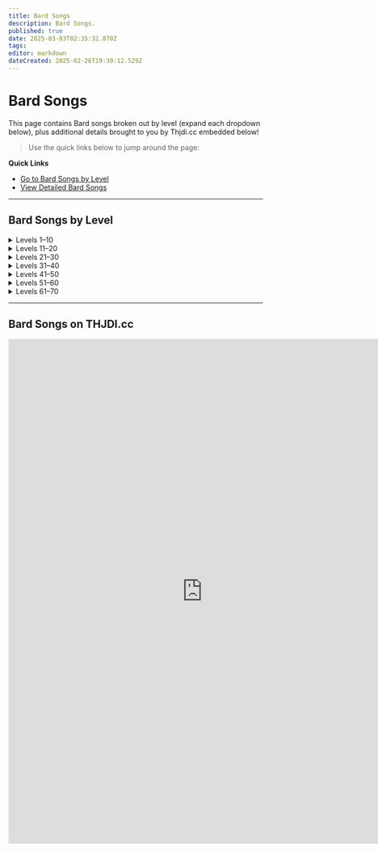 ```yaml
---
title: Bard Songs
description: Bard Songs.
published: true
date: 2025-03-03T02:35:32.870Z
tags: 
editor: markdown
dateCreated: 2025-02-26T19:30:12.529Z
---
```


# Bard Songs

This page contains Bard songs broken out by level (expand each dropdown below), plus additional details brought to you by Thjdi.cc embedded below!

> Use the quick links below to jump around the page:

**Quick Links**  
- [Go to Bard Songs by Level](#bard-songs-by-level)  
- [View Detailed Bard Songs](#bard-songs-on-thjdicc)

---

## Bard Songs by Level

<details>
  <summary>Levels 1–10</summary>

Name|Lvl|Era|Zone|NPC|Note
---|---|---|---|---|---
Chant of Battle|1|Classic|Bazaar|Inisis Trimpet|AC 22 STR 22 DEX 22
Chords of Dissonance|2|Classic|Bazaar|Inisis Trimpet|19 AE DoT
Lyssa's Locating Lyric|4|Classic|Bazaar|Altrusan Belstince|Locate Corpse
Selo's Accelerando|5|Classic|Bazaar|Cizzar J`Axx|Movement 65%
Hymn of Restoration|6|Classic|Bazaar|Lysric Loresinger|Increase HP by 15
Jonthan's Whistling Warsong|7|Classic|Bazaar|Inisis Trimpet|Haste 25% AC 40 STR 40
Kelin's Lugubrious Lament|8|Classic|Bazaar|Serilia Whistlewind|Pacify
Elemental Rhythms|9|Classic|Bazaar|Astar Leafsinger|MR/CR/FR 40 AC 30
Magical Monologue|9|Classic|Bazaar|Sellar Mulletune|Magic Weapons
Anthem de Arms|10|Classic|Bazaar|Inisis Trimpet|Haste 10% STR 40

</details>

<details>
  <summary>Levels 11–20</summary>

Name|Lvl|Era|Zone|NPC|Note
---|---|---|---|---|---
Cinda's Charismatic Carillon|11|Classic|Bazaar|Dreana|Faction 710
Brusco's Boastful Bellow|12|Classic|Bazaar|Inisis Trimpet|36 DD
Purifying Rhythms|13|Classic|Bazaar|Astar Leafsinger|MR/PR/DR 40 AC 30
Lyssa's Cataloging Libretto|14|Classic|Bazaar|Altrusan Belstince|Identify
Kelin's Lucid Lullaby|15|Classic|Bazaar|Serilia Whistlewind|Mez to 30
Song of Sustenance|15|Classic|Bazaar|Sellar Mulletune|Food/Water
Tarew's Aquatic Ayre|16|Classic|Bazaar|Justin Ryhmes|Water Breathing
Guardian Rhythms|17|Classic|Bazaar|Astar Leafsinger|AC 40 MR 40
Denon's Disruptive Discord|18|Classic|Bazaar|Inisis Trimpet|21 AE DoT -71 AC
Shauri's Sonorous Clouding|19|Classic|Bazaar|Altrusan Belstince|See Invis/Invis
Cassindra's Chant of Clarity|20|Classic|Bazaar|Rushka Deklamoor|2 Mana/tick
Largo's Melodic Binding|20|Classic|Bazaar|Inisis Trimpet|35% Slow -40 AC

</details>

<details>
  <summary>Levels 21–30</summary>

Name|Lvl|Era|Zone|NPC|Note
---|---|---|---|---|---
Melanie's Mellifluous Motion|21|Classic|Bazaar|Justin Ryhmes|Shadowstep
Alenia's Disenchanting Melody|22|Classic|Bazaar|Astar Leafsinger|Cancel Magic
Selo's Consonant Chain|23|Classic|Bazaar|Justin Ryhmes|100% snare 40% slow
Lyssa's Veracious Concord|24|Classic|Bazaar|Altrusan Belstince|See Invis/Ultravision
Psalm of Warmth|25|Classic|Bazaar|Altrusan Belstince|DS 15 CR 80 AC 30
Selo's Rhythm of Speed|25|Classic|Bazaar|Uyennli V`Drimw|Movement 10%
Angstlich's Appalling Screech|26|Classic|Bazaar|Serilia Whistlewind|Fear to 52
Solon's Song of the Sirens|27|Classic|Bazaar|Serilia Whistlewind|Charm to 37 -9 MR
Crission's Pixie Strike|28|Classic|Bazaar|Serilia Whistlewind|Mez to 45 MR -15
Psalm of Vitality|29|Classic|Bazaar|Astar Leafsinger|DS 15 DR 80 AC 30
Amplification|30|Classic|Bazaar|Sellar Mulletune|Singing 10
Fufil's Curtailing Chant|30|Classic|Bazaar|Inisis Trimpet|24 Magic DoT

</details>

<details>
  <summary>Levels 31–40</summary>

Name|Lvl|Era|Zone|NPC|Note
---|---|---|---|---|---
Agilmente's Aria of Eagles|31|Classic|Bazaar|Justin Ryhmes|Levitate
Cassindra's Chorus of Clarity|32|Classic|Bazaar|Astar Leafsinger|7 Mana/tick
Psalm of Cooling|33|Classic|Bazaar|Altrusan Belstince|DS 15 CR 80 AC 30
Cantata of Soothing|34|Classic|Bazaar|Xorbinasticalus Zimralicus|HP 4 Mana 5/tick
Lyssa's Solidarity of Vision|34|Classic|Bazaar|Altrusan Belstince|Bind Sight
Denon's Dissension|35|Classic|Bazaar|Inisis Trimpet|-40/tick mana
Vilia's Verses of Celerity|36|Classic|Bazaar|Inisis Trimpet|Haste 20% AGI 40 AC 36
Psalm of Purity|37|Classic|Bazaar|Astar Leafsinger|DS 15 PR 80 AC 22
Tuyen's Chant of Flame|38|Classic|Bazaar|Inisis Trimpet|36 Fire DoT
Katta's Song of Sword Dancing|39|Classic|Bazaar|Sellar Mulletune|DEX 40 -Dex proc
Solon's Bewitching Bravura|39|Classic|Bazaar|Serilia Whistlewind|Charm 51
Sionachie's Dreams|40|Classic|Bazaar|Serilia Whistlewind|Mez 53
Syvelian's Anti-Magic Aria|40|Classic|Bazaar|Serilia Whistlewind|Cancel Magic 4

</details>

<details>
  <summary>Levels 41–50</summary>

Name|Lvl|Era|Zone|NPC|Note
---|---|---|---|---|---
Psalm of Mystic Shielding|41|Classic|Bazaar|Astar Leafsinger|MR 80 15 DS 5 HP/tick 30 AC
McVaxius' Berserker Crescendo|42|Classic|Bazaar|Inisis Trimpet|Haste 25% STR 24 AC 36
Tuyen's Chant of Disease|42|Classic|Bazaar|Minstrel Joet|36 Disease DoT
Denon's Desperate Dirge|43|Classic|Bazaar|Inisis Trimpet|365 Magic DD
Cassindra's Elegy|44|Classic|Bazaar|Altrusan Belstince|INT 18 WIS 18
Aria of Asceticism|45|Classic|Bazaar|Minstrel Joet|Disease/Poison Cure 10
Jonthan's Provocation|45|Classic|Bazaar|Inisis Trimpet|Haste 50% STR 19 ATK 19
Rizlona's Embers|45|Classic|Bazaar|Taeri Kuqq|Spell Dmg 15%
Tuyen's Chant of Frost|46|Classic|Bazaar|Inisis Trimpet|36 Cold DoT
Niv's Melody of Preservation|47|Classic|Bazaar|Astar Leafsinger|STR 10 Magic Rune 10 HP 9/tick
Selo's Chords of Cessation|48|Classic|Bazaar|Justin Ryhmes|Slow 23% AE DoT 37
Selo's Accelerating Chorus|49|Classic|Bazaar|Sellar Mulletune|Movement 65%
Shield of Songs|49|Classic|Bazaar|Altrusan Belstince|Rune 20 Magic Rune 20
Melody of Ervaj|50|Classic|Bazaar|Minstrel Joet|Overhaste 5%
Tuyen's Chant of Poison|50|Classic|Bazaar|Minstrel Joet|36 Poison DoT
Verses of Victory|50|Classic|Bazaar|Inisis Trimpet|Haste 30% AGI 30 AC 50 STR 30

</details>

<details>
  <summary>Levels 51–60</summary>

Name|Lvl|Era|Zone|NPC|Note
---|---|---|---|---|---
Largo's Assonant Binding|51|Kunark|Firiona Vie|Balik Wolftrot|Slow 35% Snare 71% AGI -55 AC -71
Resistant Discipline|51|Classic|East Commonlands|Celni Pawfoot|All Resists 20
Selo's Song of Travel|51|Kunark|Firiona Vie|Balik Wolftrot|Movement 65% Invis Levitate
Aria of Innocence|52|PoP|Plane of Knowledge|Minstrel Gwiar|Curse Cure 2
Battlecry of the Vah Shir|52|PoP|Plane of Knowledge|Minstrel Gwiar|Overhaste 15%
Nillipus' March of the Wee|52|Kunark|Firiona Vie|Balik Wolftrot|AC 32 AGI 18 Rune 12
Rizlona's Fire|53|PoP|Plane of Knowledge|Jelqtan Oretnai|15% Spell Dmg
Song of Dawn|53|Kunark|Firiona Vie|Balik Wolftrot|Hate -190
Song of Twilight|53|Kunark|Firiona Vie|Balik Wolftrot|Mez to 55
Elemental Chorus|54|PoP|Plane of Knowledge|Minstrel Gwiar|MR 50 CR 50 FR 50 AC 30
Fearless Discipline|54|Classic|East Commonlands|Celni Pawfoot|Fear Immunity
Selo's Assonant Strain|54|Kunark|Firiona Vie|Balik Wolftrot|Snare 47% Slow 28%
Vilia's Chorus of Celerity|54|Kunark|Firiona Vie|Balik Wolftrot|Haste 45%
Brusco's Bombastic Bellow|55|Kunark|Firiona Vie|Balik Wolftrot|Stun 8s DD 222
Cantata of Replenishment|55|Kunark|Firiona Vie|Balik Wolftrot|HP 13 Mana 15
Deftdance Discipline|55|Classic|East Commonlands|Almon Juliao|Dodge/Dual Wield 10000%
Occlusion of Sound|55|PoP|Plane of Knowledge|Minstrel Gwiar|CR -10 FR -10 MR -10
Purifying Chorus|56|PoP|Plane of Knowledge|Minstrel Gwiar|MR 50 PR 50 DR 50 AC 30
Song of Highsun|56|Kunark|Firiona Vie|Balik Wolftrot|Gate Stun Cancel Magic (9)
Song of Midnight|56|Kunark|Firiona Vie|Balik Wolftrot|Fear to 52 Movement 45%
Cassindra's Insipid Ditty|57|Kunark|Firiona Vie|Balik Wolftrot|Mana -18 INT -18 WIS -18
McVaxius' Rousing Rondo|57|Kunark|Firiona Vie|Balik Wolftrot|Haste 24% STR 24 ATK 16 DS 8
Chorus of Replenishment|58|PoP|Plane of Knowledge|Minstrel Gwiar|HP 13 Mana 15
Dreams of Ayonae|58|PoP|Plane of Knowledge|Minstrel Gwiar|Mez 57 Memblur 30%
Jonthan's Inspiration|58|Kunark|Firiona Vie|Balik Wolftrot|STR 20 Haste 66% ATK 18 Proc DD 75
Niv's Harmonic|58|Kunark|Firiona Vie|Balik Wolftrot|Magic Rune 10 AC 80
Denon's Bereavement|59|Kunark|Firiona Vie|Balik Wolftrot|MR -15 Stun 0.5 Poison AE DOT 30
Solon's Charismatic Concord|59|Kunark|Firiona Vie|Balik Wolftrot|CHA ?
Angstlich's Assonance|60|Kunark|Firiona Vie|Balik Wolftrot|Slow 36% DoT 28
Composition of Ervaj|60|PoP|Plane of Knowledge|Minstrel Gwiar|Overhaste 10% AC 30
Ervaj's Lost Composition|60|PoP|Plane of Knowledge|Minstrel Gwiar|Mana -220
Fufil's Diminishing Dirge|60|PoP|Plane of Knowledge|Minstrel Gwiar|HP -45 MR -19
Kazumi's Note of Preservation|60|Kunark|Firiona Vie|Balik Wolftrot|Invul
Puretone Discipline|60|Classic|East Commonlands|Almon Juliao|Instrument Mod
Warsong of the Vah Shir|60|PoP|Plane of Knowledge|Minstrel Gwiar|Overhaste 25%

</details>

<details>
  <summary>Levels 61–70</summary>

Name|Lvl|Era|Zone|NPC|Note
---|---|---|---|---|---
Saryrn's Scream of Pain|61|PoP|Plane of Knowledge|Minstrel Silnon|
Silent Song of Quellious|61|PoP|Plane of Knowledge|Minstrel Silnon|
Song of the Storm|61|PoP|Plane of Knowledge|Xeib Darkskies|
Tuyen's Chant of the Plague|61|PoP|Plane of Knowledge|Minstrel Silnon|
Angstlich's Echo of Terror|62|Unknown|The Lavastorm Mountains|Xeib Darkskies|
Dreams of Thule|62|PoP|Plane of Knowledge|Minstrel Silnon|
Druzzil's Disillusionment|62|PoP|Plane of Knowledge|Minstrel Silnon|
Melody of Mischief|62|PoP|Plane of Knowledge|Minstrel Silnon|
Warsong of Zek|62|PoP|Plane of Knowledge|Minstrel Silnon|
Wind of Marr|62|PoP|Plane of Knowledge|Minstrel Silnon|
Psalm of Veeshan|63|PoP|Plane of Knowledge|Minstrel Silnon|
Tuyen's Chant of Ice|63|PoP|Plane of Knowledge|Minstrel Silnon|
Tuyen's Chant of Venom|63|PoP|Plane of Knowledge|Minstrel Silnon|
Call of the Banshee|64|PoP|Plane of Knowledge|Minstrel Silnon|
Chorus of Marr|64|PoP|Plane of Knowledge|Minstrel Silnon|
Dreams of Terris|64|PoP|Plane of Knowledge|Minstrel Silnon|
Requiem of Time|64|PoP|Plane of Knowledge|Minstrel Silnon|
Rizlona's Call of Flame|64|PoP|Plane of Knowledge|Minstrel Silnon|
Call of the Muse|65|PoP|Plane of Knowledge|Gizula|
Dark Echo|65|PoP|Plane of Knowledge|Minstrel Silnon|
Echo of the Trusik|65|PoP|Plane of Knowledge|Minstrel Silnon|
Harmony of Sound|65|PoP|Plane of Knowledge|Minstrel Silnon|
Lullaby of Morell|65|PoP|Plane of Knowledge|Minstrel Silnon|
Thousand Blades|65|PoP|Plane of Knowledge|Larquin Julinok|
Tuyen's Chant of Fire|65|PoP|Plane of Knowledge|Minstrel Silnon|
War March of the Mastruq|65|PoP|Plane of Knowledge|Minstrel Silnon|
Bellow of Chaos|66|PoP|Plane of Knowledge|Minstrel Silnon|
Vulka's Chant of Disease|66|PoP|Plane of Knowledge|Minstrel Silnon|
Cantata of Life|67|PoP|Plane of Knowledge|Minstrel Silnon|
Luvwen's Lullaby|67|PoP|Plane of Knowledge|Minstrel Silnon|
Vulka's Chant of Frost|67|PoP|Plane of Knowledge|Minstrel Silnon|
Zuriki's Song of Shenanigans|67|PoP|Plane of Knowledge|Minstrel Silnon|
Creeping Dreams|68|PoP|Plane of Knowledge|Minstrel Silnon|
Dirge of Metala|68|PoP|Plane of Knowledge|Minstrel Silnon|
Vulka's Chant of Poison|68|PoP|Plane of Knowledge|Minstrel Silnon|
War March of Muram|68|PoP|Plane of Knowledge|Minstrel Silnon|
Yelhun's Mystic Call|68|PoP|Plane of Knowledge|Minstrel Silnon|
Arcane Aria|70|PoP|Plane of Knowledge|Minstrel Silnon|
Aura of the Muse|70|PoP|Plane of Knowledge|Minstrel Silnon|

</details>

---

## Bard Songs on THJDI.cc
<div style="text-align: center; margin: 1em 0;">
  <iframe 
    src="https://www.thjdi.cc/list-spells/8" 
    width="768" 
    height="1000" 
    style="border: none; overflow: auto;"
    scrolling="auto">
  </iframe>
</div>
